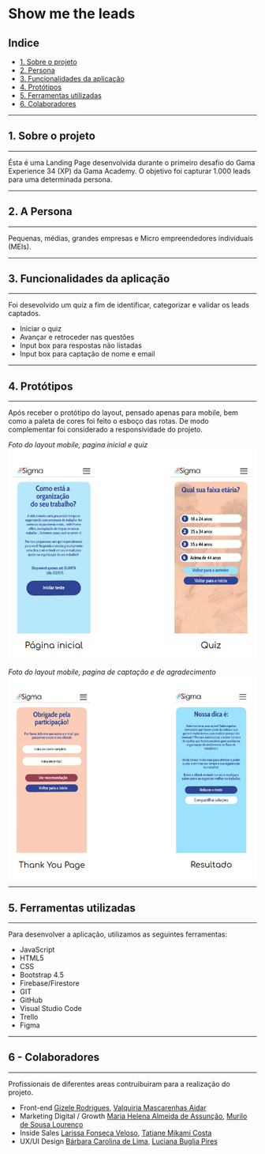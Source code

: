 # Show me the leads

## Indice

* [1. Sobre o projeto](#1-sobre-o-projeto)
* [2. Persona](#2-persona)
* [3. Funcionalidades da aplicação](#3-funcionalidades-da-aplicação)
* [4. Protótipos](#4-prototipos)
* [5. Ferramentas utilizadas](#5-ferramentas-utilizadas)
* [6. Colaboradores](#5-colaboradores)

***

## 1. Sobre o projeto
***

Ésta é uma Landing Page desenvolvida durante o primeiro desafio do Gama Experience 34 (XP) da Gama Academy.
O objetivo foi capturar 1.000 leads para uma determinada persona.

***
## 2. A Persona
***

Pequenas, médias, grandes empresas e Micro empreendedores individuais (MEIs).

***
## 3. Funcionalidades da aplicação
***

Foi desevolvido um quiz a fim de identificar, categorizar e validar os leads captados.

* Iniciar o quiz
* Avançar e retroceder nas questões
* Input box para respostas não listadas
* Input box para captação de nome e email

***
## 4. Protótipos
***

Após receber o protótipo do layout, pensado apenas para mobile, bem como a paleta de cores foi feito o esboço das rotas. De modo complementar foi considerado a responsividade do projeto.

_Foto do layout mobile, pagina inicial e quiz_
![web](test/proto_01.png)

_Foto do layout mobile, pagina de captação e de agradecimento_
![web](test/proto_02.png)


***
## 5. Ferramentas utilizadas
***

Para desenvolver a aplicação, utilizamos as seguintes ferramentas:

* JavaScript
* HTML5
* CSS
* Bootstrap 4.5
* Firebase/Firestore
* GIT
* GitHub
* Visual Studio Code
* Trello
* Figma

***
## 6 - Colaboradores
***

Profissionais de diferentes areas contruibuiram para a realização do projeto.

* Front-end
[Gizele Rodrigues](https://www.linkedin.com/in/gizele-rodrigues-336943142/), 
[Valquiria Mascarenhas Aidar](https://www.linkedin.com/in/val-aidar/)
* Marketing Digital / Growth
[Maria Helena Almeida de Assunção](https://www.linkedin.com/in/mariahelenaal/), 
[Murilo de Sousa Lourenço](https://www.linkedin.com/in/murilo-de-sousa-louren%C3%A7o/)
* Inside Sales
[Larissa Fonseca Veloso](https://www.linkedin.com/in/larissa-veloso-1382821a0/), 
[Tatiane Mikami Costa](https://www.linkedin.com/in/tatianemikamicosta/)
* UX/UI Design
[Bárbara Carolina de Lima](https://www.linkedin.com/in/barbara-lima-76105045/), 
[Luciana Buglia Pires](https://www.linkedin.com/in/luciana-buglia-5b82a996/)
